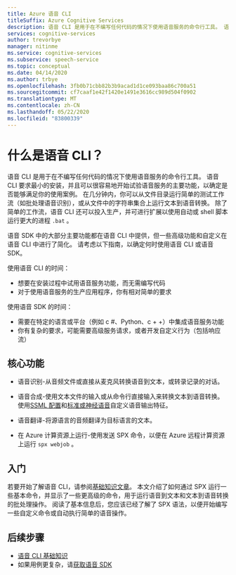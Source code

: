 ```yaml
---
title: Azure 语音 CLI
titleSuffix: Azure Cognitive Services
description: 语音 CLI 是用于在不编写任何代码的情况下使用语音服务的命令行工具。 语音 CLI 要求设置最少，并且可以很容易地开始试验语音服务的主要功能，以确定是否能够满足你的使用案例。
services: cognitive-services
author: trevorbye
manager: nitinme
ms.service: cognitive-services
ms.subservice: speech-service
ms.topic: conceptual
ms.date: 04/14/2020
ms.author: trbye
ms.openlocfilehash: 3fb0b71cbb82b3b9acad1d1ce093baa86c700a51
ms.sourcegitcommit: cf7caaf1e42f1420e1491e3616cc989d504f0902
ms.translationtype: MT
ms.contentlocale: zh-CN
ms.lasthandoff: 05/22/2020
ms.locfileid: "83800339"
---
```

# <a name="what-is-the-speech-cli"></a>什么是语音 CLI？

语音 CLI 是用于在不编写任何代码的情况下使用语音服务的命令行工具。 语音 CLI 要求最小的安装，并且可以很容易地开始试验语音服务的主要功能，以确定是否能够满足你的使用案例。 在几分钟内，你可以从文件目录运行简单的测试工作流（如批处理语音识别），或从文件中的字符串集合上运行文本到语音转换。 除了简单的工作流，语音 CLI 还可以投入生产，并可进行扩展以使用自动或 shell 脚本运行更大的进程 `.bat` 。

语音 SDK 中的大部分主要功能都在语音 CLI 中提供，但一些高级功能和自定义在语音 CLI 中进行了简化。 请考虑以下指南，以确定何时使用语音 CLI 或语音 SDK。

使用语音 CLI 的时间：
* 想要在安装过程中试用语音服务功能，而无需编写代码
* 对于使用语音服务的生产应用程序，你有相对简单的要求

使用语音 SDK 的时间：
* 需要在特定的语言或平台（例如 c #、Python、c + +）中集成语音服务功能
* 你有复杂的要求，可能需要高级服务请求，或者开发自定义行为（包括响应流）

## <a name="core-features"></a>核心功能

* 语音识别-从音频文件或直接从麦克风转换语音到文本，或转录记录的对话。

* 语音合成-使用文本文件的输入或从命令行直接输入来转换文本到语音转换。 使用[SSML 配置](speech-synthesis-markup.md)和[标准或神经语音](speech-synthesis-markup.md#standard-neural-and-custom-voices)自定义语音输出特征。

* 语音翻译-将源语言的音频翻译为目标语言的文本。

* 在 Azure 计算资源上运行-使用发送 SPX 命令，以便在 Azure 远程计算资源上运行 `spx webjob` 。

## <a name="get-started"></a>入门

若要开始了解语音 CLI，请参阅[基础知识文章](spx-basics.md)。 本文介绍了如何通过 SPX 运行一些基本命令，并显示了一些更高级的命令，用于运行语音到文本和文本到语音转换的批处理操作。 阅读了基本信息后，您应该已经了解了 SPX 语法，以便开始编写一些自定义命令或自动执行简单的语音操作。

## <a name="next-steps"></a>后续步骤

- [语音 CLI 基础知识](spx-basics.md)
- 如果用例更复杂，请[获取语音 SDK](speech-sdk.md)
